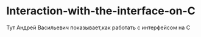 # Interaction-with-the-interface-on-C
Тут Андрей Васильевич показывает,как работать с интерфейсом на C
